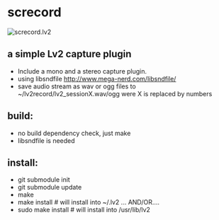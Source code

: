 screcord
===========

![screcord.lv2](https://github.com/brummer10/screcord.lv2/raw/master/screcord.png)

## a simple Lv2 capture plugin
- Include a mono and a stereo capture plugin.
- using libsndfile <a href="http://www.mega-nerd.com/libsndfile/">http://www.mega-nerd.com/libsndfile/</a>
- save audio stream as wav or ogg files to ~/lv2record/lv2_sessionX.wav/ogg were X is replaced by numbers


## build:
- no build dependency check, just make
- libsndfile is needed

## install:
- git submodule init
- git submodule update
- make
- make install # will install into ~/.lv2 ... AND/OR....
- sudo make install # will install into /usr/lib/lv2
